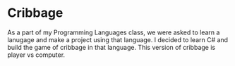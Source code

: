 # Cribbage
As a part of my Programming Languages class, we were asked to learn a lanugage and make a project using that language. 
I decided to learn C# and build the game of cribbage in that language.
This version of cribbage is player vs computer.
